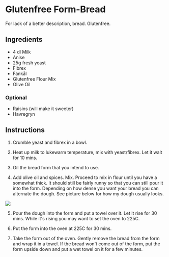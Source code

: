 # Glutenfree Form-Bread

For lack of a better description, bread. Glutenfree.

## Ingredients

- 4 dl Milk
- Anise
- 25g fresh yeast
- Fibrex
- Fänkål
- Glutenfree Flour Mix
- Olive Oil

### Optional

- Raisins (will make it sweeter)
- Havregryn

## Instructions

1. Crumble yeast and fibrex in a bowl.

2. Heat up milk to lukewarm temperature, mix with yeast/fibrex. Let it wait for 10 mins.

3. Oil the bread form that you intend to use.

4. Add olive oil and spices. Mix. Proceed to mix in flour until you have a somewhat thick. It should still be fairly runny so that you can still pour it into the form. Depending on how dense you want your bread you can alternate
   the dough. See picture below for how my dough usually looks.

![](img/bread.jpg)

5. Pour the dough into the form and put a towel over it. Let it rise for 30 mins. While it's rising you may want to set the oven to 225C.

6. Put the form into the oven at 225C for 30 mins.

7. Take the form out of the oven. Gently remove the bread from the form and wrap it in a towel. If the bread won't come out of the form, put the form upside down and put a wet towel on it for a few minutes.
